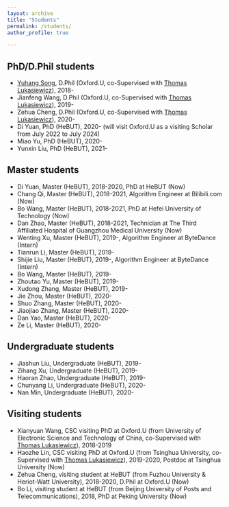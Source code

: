 ```yaml
---
layout: archive
title: "Students"
permalink: /students/
author_profile: true

---
```


**PhD/D.Phil students**  
------
-  [Yuhang Song](https://www.cs.ox.ac.uk/people/yuhang.song/), D.Phil (Oxford.U, co-Supervised with [Thomas Lukasiewicz](http://www.cs.ox.ac.uk/thomas.lukasiewicz/)), 2018-  
-  Jianfeng Wang, D.Phil (Oxford.U, co-Supervised with [Thomas Lukasiewicz](http://www.cs.ox.ac.uk/thomas.lukasiewicz/)), 2019- 
-  Zehua Cheng,  D.Phil (Oxford.U, co-Supervised with [Thomas Lukasiewicz](http://www.cs.ox.ac.uk/thomas.lukasiewicz/)), 2020- 
-  Di Yuan, PhD (HeBUT), 2020- (will visit Oxford.U as a visiting Scholar from July 2022 to July 2024)  
-  Miao Yu, PhD (HeBUT), 2020-  
-  Yunxin Liu, PhD (HeBUT), 2021-  

**Master students**  
-----
-  Di Yuan, Master (HeBUT), 2018-2020, PhD at HeBUT (Now) 
-  Chang Qi, Master (HeBUT), 2018-2021, Algorithm Engineer at Bilibili.com (Now) 
-  Bo Wang, Master (HeBUT), 2018-2021, PhD at Hefei University of Technology (Now)  
-  Dan Zhao, Master (HeBUT), 2018-2021, Technician at The Third Affiliated Hospital of Guangzhou Medical University (Now)  
-  Wenting Xu, Master (HeBUT), 2019-, Algorithm Engineer at ByteDance (Intern)
-  Tianrun Li, Master (HeBUT), 2019-   
-  Shijie Liu, Master (HeBUT), 2019-, Algorithm Engineer at ByteDance (Intern)
-  Bo Wang, Master (HeBUT), 2019-  
-  Zhoutao Yu, Master (HeBUT), 2019-
-  Xudong Zhang, Master (HeBUT), 2019-
-  Jie Zhou, Master (HeBUT), 2020-
-  Shuo Zhang, Master (HeBUT), 2020-
-  Jiaojiao Zhang, Master (HeBUT), 2020-
-  Dan Yao, Master (HeBUT), 2020-
-  Ze Li, Master (HeBUT), 2020-

**Undergraduate students**  
-----
-  Jiashun Liu, Undergraduate (HeBUT), 2019-
-  Zihang Xu, Undergraduate (HeBUT), 2019-
-  Haoran Zhao, Undergraduate (HeBUT), 2019-
-  Chunyang Li, Undergraduate (HeBUT), 2020- 
-  Nan Min, Undergraduate (HeBUT), 2020- 


**Visiting students**  
-----
-  Xianyuan Wang, CSC visiting PhD at Oxford.U (from University of Electronic Science and Technology of China, co-Supervised with [Thomas Lukasiewicz](http://www.cs.ox.ac.uk/thomas.lukasiewicz/)), 2018-2019  
-  Haozhe Lin, CSC visiting PhD at Oxford.U (from Tsinghua University, co-Supervised with [Thomas Lukasiewicz](http://www.cs.ox.ac.uk/thomas.lukasiewicz/)), 2019-2020, Postdoc at Tsinghua University (Now)   
-  Zehua Cheng, visiting student at HeBUT (from Fuzhou University & Heriot-Watt University), 2018-2020, D.Phil at Oxford.U (Now)
-  Bo Li, visiting student at HeBUT (from Beijing University of Posts and Telecommunications), 2018, PhD at Peking University (Now)
